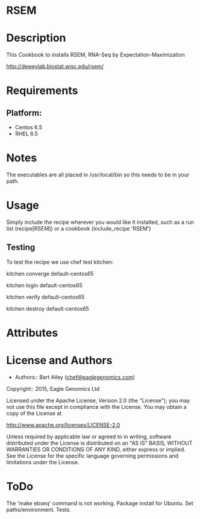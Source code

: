 # RSEM

Description
===========

This Cookbook to installs RSEM, RNA-Seq by Expectation-Maximization

http://deweylab.biostat.wisc.edu/rsem/


Requirements
============

## Platform:

* Centos 6.5
* RHEL 6.5

Notes
=====
The executables are all placed in /usr/local/bin so this needs to be in your path. 

Usage
=====
Simply include the recipe wherever you would like it installed, such as a run list (recipe[RSEM]) or a cookbook (include_recipe 'RSEM')


## Testing
To test the recipe we use chef test kitchen:

kitchen converge default-centos65 

kitchen login default-centos65

kitchen verify default-centos65

kitchen destroy default-centos65

Attributes
==========

    
License and Authors
===================

* Authors:: Bart Ailey (<chef@eaglegenomics.com>)
    
Copyright:: 2015, Eagle Genomics Ltd
    
Licensed under the Apache License, Version 2.0 (the "License");
you may not use this file except in compliance with the License.
You may obtain a copy of the License at

http://www.apache.org/licenses/LICENSE-2.0

Unless required by applicable law or agreed to in writing, software
distributed under the License is distributed on an "AS IS" BASIS,
WITHOUT WARRANTIES OR CONDITIONS OF ANY KIND, either express or implied.
See the License for the specific language governing permissions and
limitations under the License.
    
ToDo
====
    
The 'make ebseq' command is not working. 
Package install for Ubuntu.
Set paths/environment.
Tests.
